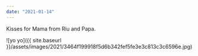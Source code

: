 ```yaml
---
date: "2021-01-14"
---
```


Kisses for Mama from Riu and Papa.

![yo yo]({{ site.baseurl }}/assets/images/2021/3464f199918f5d6b342fef5fe3e3c813c3c6596e.jpg)
